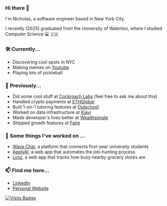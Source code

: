 ### Hi there 👋

<!--
**nicholas-tao/nicholas-tao** is a ✨ _special_ ✨ repository because its `README.md` (this file) appears on your GitHub profile.

Here are some ideas to get you started:

- 🔭 I’m currently working on ...
- 🌱 I’m currently learning ...
- 👯 I’m looking to collaborate on ...
- 🤔 I’m looking for help with ...
- 💬 Ask me about ...
- 📫 How to reach me: ...
- 😄 Pronouns: ...
- ⚡ Fun fact: ...
-->

I'm Nicholas, a software engineer based in New York City. 

I recently (2025) graduated from the University of Waterloo, where I studied Computer Science 💻 🇨🇦 


### 🛠 Currently...
- Discovering cool spots in NYC
- Making memes on [Youtube](https://www.youtube.com/@nicholast/)
- Playing lots of pickleball


### 🚢 Previously...
  - Did some cool stuff at [Cockroach Labs](https://cockroachlabs.com/) (feel free to ask me about this)
  - Handled crypto payments at [ETHGlobal](https://ethglobal.com/)
  - Built 1-on-1 tutoring features at [Outschool](https://outschool.com/)
  - Worked on data infrastructure at [Kiavi](https://www.kiavi.com/)
  - Made developer's lives better at [Wealthsimple](https://www.wealthsimple.com)
  - Shipped growth features at [Faire](https://www.faire.com/)

### 🔭 Some things I've worked on ...
- [Wave Chat](https://wavechat.tech), a platform that connects first-year university students
- [ApplyAI](https://apply-ai.online), a web app that automates the job-hunting process
- [Lynz](https://github.com/nicholas-tao/lynz-backend), a web app that tracks how busy nearby grocery stores are

### 📫 Find me here...
- [LinkedIn](https://www.linkedin.com/in/nicholastao/)
- [Personal Website](https://nicholastao.com/)
<!--- [YouTube](https://www.youtube.com/channel/UCzSc8bhRKEKe7xEGp-5LWAg)-->


<!--
![Nicholas' GitHub Stats](https://github-readme-stats.vercel.app/api?username=nicholas-tao&count_private=true)
[![Top Langs](https://github-readme-stats.vercel.app/api/top-langs/?username=nicholas-tao)](https://github.com/anuraghazra/github-readme-stats)
-->
[![Visits Badge](https://badges.pufler.dev/visits/nicholas-tao/nicholas-tao)](https://badges.pufler.dev)


